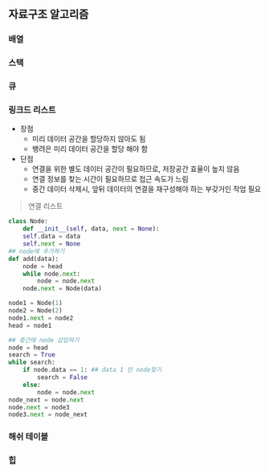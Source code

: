 ## 자료구조 알고리즘

### 배열
### 스택
### 큐
### 링크드 리스트
+ 장점
    + 미리 데이터 공간을 할당하지 않아도 됨
    + 뱅려은 미리 데이터 공간을 할당 해야 함
+ 단점
    + 연결을 위한 별도 데이터 공간이 필요하므로, 저장공간 효율이 높지 않음
    + 연결 정보를 찾는 시간이 필요하므로 접근 속도가 느림
    + 중간 데이터 삭제시, 앞뒤 데이터의 연결을 재구성해야 하는 부갖거인 작업 필요

> 연결 리스트
```py
class Node:
    def __init__(self, data, next = None):
    self.data = data 
    self.next = None
## node에 추가하기
def add(data):
    node = head
    while node.next:
        node = node.next
    node.next = Node(data)

node1 = Node(1)
node2 = Node(2)
node1.next = node2
head = node1

## 중간에 node 삽입하기
node = head
search = True 
while search:
    if node.data == 1: ## data 1 인 node찾기
        search = False
    else:
        node = node.next
node_next = node.next
node.next = node3
node3.next = node_next
```

### 해쉬 테이블
### 힙
